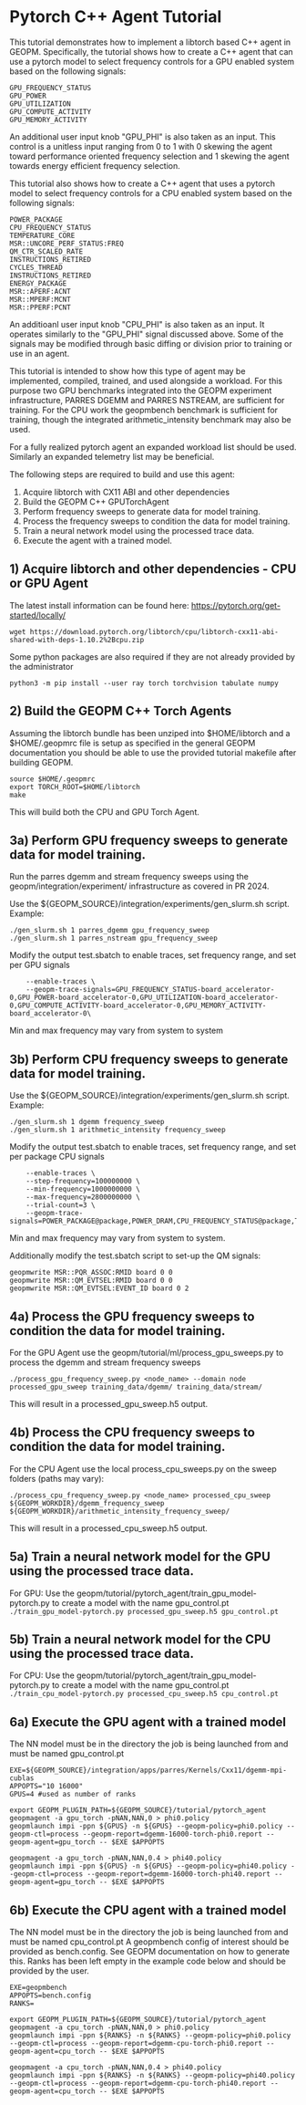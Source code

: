 # Pytorch C++ Agent Tutorial

This tutorial demonstrates how to implement a libtorch based C++ agent in GEOPM.
Specifically, the tutorial shows how to create a C++ agent that can use a pytorch model
to select frequency controls for a GPU enabled system based on the following signals:
```
GPU_FREQUENCY_STATUS
GPU_POWER
GPU_UTILIZATION
GPU_COMPUTE_ACTIVITY
GPU_MEMORY_ACTIVITY
```
An additional user input knob "GPU_PHI" is also taken as an input.  This control is a unitless
input ranging from 0 to 1 with 0 skewing the agent toward performance oriented frequency selection
and 1 skewing the agent towards energy efficient frequency selection.

This tutorial also shows how to create a C++ agent that uses a pytorch model to select frequency
controls for a CPU enabled system based on the following signals:
```
POWER_PACKAGE
CPU_FREQUENCY_STATUS
TEMPERATURE_CORE
MSR::UNCORE_PERF_STATUS:FREQ
QM_CTR_SCALED_RATE
INSTRUCTIONS_RETIRED
CYCLES_THREAD
INSTRUCTIONS_RETIRED
ENERGY_PACKAGE
MSR::APERF:ACNT
MSR::MPERF:MCNT
MSR::PPERF:PCNT
```
An additioanl user input knob "CPU_PHI" is also taken as an input.  It operates similarly to the
"GPU_PHI" signal discussed above.  Some of the signals may be modified through basic diffing or
division prior to training or use in an agent.

This tutorial is intended to show how this type of agent may be implemented, compiled, trained,
and used alongside a workload.  For this purpose two GPU benchmarks integrated into the GEOPM
experiment infrastructure, PARRES DGEMM and PARRES NSTREAM, are sufficient for training.  For the
CPU work the geopmbench benchmark is sufficient for training, though the integrated
arithmetic_intensity benchmark may also be used.

For a fully realized pytorch agent an expanded workload list should be used.  Similarly an
expanded telemetry list may be beneficial.

The following steps are required to build and use this agent:
1. Acquire libtorch with CX11 ABI and other dependencies
2. Build the GEOPM C++ GPUTorchAgent
3. Perform frequency sweeps to generate data for model training.
4. Process the frequency sweeps to condition the data for model training.
5. Train a neural network model using the processed trace data.
6. Execute the agent with a trained model.

## 1) Acquire libtorch and other dependencies - CPU or GPU Agent
The latest install information can be found here: https://pytorch.org/get-started/locally/

```
wget https://download.pytorch.org/libtorch/cpu/libtorch-cxx11-abi-shared-with-deps-1.10.2%2Bcpu.zip
```

Some python packages are also required if they are not already provided by the administrator
```
python3 -m pip install --user ray torch torchvision tabulate numpy
```

## 2) Build the GEOPM C++ Torch Agents
Assuming the libtorch bundle has been unziped into $HOME/libtorch and a $HOME/.geopmrc file is setup
as specified in the general GEOPM documentation you should be able to use the provided tutorial
makefile after building GEOPM.

```
source $HOME/.geopmrc
export TORCH_ROOT=$HOME/libtorch
make
```

This will build both the CPU and GPU Torch Agent.

## 3a) Perform GPU frequency sweeps to generate data for model training.
Run the parres dgemm and stream frequency sweeps using the geopm/integration/experiment/
infrastructure as covered in PR 2024.

Use the ${GEOPM_SOURCE}/integration/experiments/gen_slurm.sh script.  Example:
```
./gen_slurm.sh 1 parres_dgemm gpu_frequency_sweep
./gen_slurm.sh 1 parres_nstream gpu_frequency_sweep

```

Modify the output test.sbatch to enable traces, set frequency range, and set per GPU signals
```
    --enable-traces \
    --geopm-trace-signals=GPU_FREQUENCY_STATUS-board_accelerator-0,GPU_POWER-board_accelerator-0,GPU_UTILIZATION-board_accelerator-0,GPU_COMPUTE_ACTIVITY-board_accelerator-0,GPU_MEMORY_ACTIVITY-board_accelerator-0\
```
Min and max frequency may vary from system to system

## 3b) Perform CPU frequency sweeps to generate data for model training.
Use the ${GEOPM_SOURCE}/integration/experiments/gen_slurm.sh script.  Example:

```
./gen_slurm.sh 1 dgemm frequency_sweep
./gen_slurm.sh 1 arithmetic_intensity frequency_sweep

```

Modify the output test.sbatch to enable traces, set frequency range, and set per package CPU signals
```
    --enable-traces \
    --step-frequency=100000000 \
    --min-frequency=1000000000 \
    --max-frequency=2800000000 \
    --trial-count=3 \
    --geopm-trace-signals=POWER_PACKAGE@package,POWER_DRAM,CPU_FREQUENCY_STATUS@package,TEMPERATURE_CORE@package,MSR::UNCORE_PERF_STATUS:FREQ@package,QM_CTR_SCALED_RATE@package,INSTRUCTIONS_RETIRED@package,CYCLES_THREAD@package,ENERGY_PACKAGE@package,MSR::APERF:ACNT@package,MSR::MPERF:MCNT@package,MSR::PPERF:PCNT@package,TIME@package,ENERGY_DRAM\

```
Min and max frequency may vary from system to system.

Additionally modify the test.sbatch script to set-up the QM signals:
```
geopmwrite MSR::PQR_ASSOC:RMID board 0 0
geopmwrite MSR::QM_EVTSEL:RMID board 0 0
geopmwrite MSR::QM_EVTSEL:EVENT_ID board 0 2
```

## 4a) Process the GPU frequency sweeps to condition the data for model training.
For the GPU Agent use the geopm/tutorial/ml/process_gpu_sweeps.py to process the dgemm and stream frequency sweeps
```
./process_gpu_frequency_sweep.py <node_name> --domain node processed_gpu_sweep training_data/dgemm/ training_data/stream/
```
This will result in a processed_gpu_sweep.h5 output.

## 4b) Process the CPU frequency sweeps to condition the data for model training.
For the CPU Agent use the local process_cpu_sweeps.py on the sweep folders (paths may vary):
```
./process_cpu_frequency_sweep.py <node_name> processed_cpu_sweep ${GEOPM_WORKDIR}/dgemm_frequency_sweep ${GEOPM_WORKDIR}/arithmetic_intensity_frequency_sweep/
```
This will result in a processed_cpu_sweep.h5 output.

## 5a) Train a neural network model for the GPU using the processed trace data.
For GPU:
    Use the geopm/tutorial/pytorch_agent/train_gpu_model-pytorch.py to create a model with the name gpu_control.pt
    ```
     ./train_gpu_model-pytorch.py processed_gpu_sweep.h5 gpu_control.pt
    ```

## 5b) Train a neural network model for the CPU using the processed trace data.
For CPU:
    Use the geopm/tutorial/pytorch_agent/train_gpu_model-pytorch.py to create a model with the name gpu_control.pt
    ```
     ./train_cpu_model-pytorch.py processed_cpu_sweep.h5 cpu_control.pt
    ```

## 6a) Execute the GPU agent with a trained model
The NN model must be in the directory the job is being launched from and must be named gpu_control.pt

```
EXE=${GEOPM_SOURCE}/integration/apps/parres/Kernels/Cxx11/dgemm-mpi-cublas
APPOPTS="10 16000"
GPUS=4 #used as number of ranks

export GEOPM_PLUGIN_PATH=${GEOPM_SOURCE}/tutorial/pytorch_agent
geopmagent -a gpu_torch -pNAN,NAN,0 > phi0.policy
geopmlaunch impi -ppn ${GPUS} -n ${GPUS} --geopm-policy=phi0.policy --geopm-ctl=process --geopm-report=dgemm-16000-torch-phi0.report --geopm-agent=gpu_torch -- $EXE $APPOPTS

geopmagent -a gpu_torch -pNAN,NAN,0.4 > phi40.policy
geopmlaunch impi -ppn ${GPUS} -n ${GPUS} --geopm-policy=phi40.policy --geopm-ctl=process --geopm-report=dgemm-16000-torch-phi40.report --geopm-agent=gpu_torch -- $EXE $APPOPTS
```

## 6b) Execute the CPU agent with a trained model
The NN model must be in the directory the job is being launched from and must be named cpu_control.pt
A geopmbench config of interest should be provided as bench.config.  See GEOPM documentation on how to generate this.
Ranks has been left empty in the example code below and should be provided by the user.
```
EXE=geopmbench
APPOPTS=bench.config
RANKS=

export GEOPM_PLUGIN_PATH=${GEOPM_SOURCE}/tutorial/pytorch_agent
geopmagent -a cpu_torch -pNAN,NAN,0 > phi0.policy
geopmlaunch impi -ppn ${RANKS} -n ${RANKS} --geopm-policy=phi0.policy --geopm-ctl=process --geopm-report=dgemm-cpu-torch-phi0.report --geopm-agent=cpu_torch -- $EXE $APPOPTS

geopmagent -a cpu_torch -pNAN,NAN,0.4 > phi40.policy
geopmlaunch impi -ppn ${RANKS} -n ${RANKS} --geopm-policy=phi40.policy --geopm-ctl=process --geopm-report=dgemm-cpu-torch-phi40.report --geopm-agent=cpu_torch -- $EXE $APPOPTS
```
